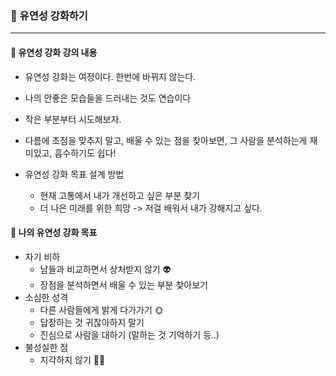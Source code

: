 ### 🔶 유연성 강화하기

---

#### 🔸 유연성 강화 강의 내용
- 유연성 강화는 여정이다. 한번에 바뀌지 않는다.
- 나의 안좋은 모습들을 드러내는 것도 연습이다
- 작은 부분부터 시도해보자.
- 다름에 초점을 맞추지 말고, 배울 수 있는 점을 찾아보면, 그 사람을 분석하는게 재미있고, 흡수하기도 쉽다!

- 유연성 강화 목표 설계 방법
  - 현재 고통에서 내가 개선하고 싶은 부분 찾기
  - 더 나은 미래를 위한 희망 -> 저걸 배워서 내가 강해지고 싶다.

#### 🔸 나의 유연성 강화 목표
- 자기 비하
  - 남들과 비교하면서 상처받지 않기 👽
  - 장점을 분석하면서 배울 수 있는 부분 찾아보기
- 소심한 성격
  - 다른 사람들에게 밝게 다가가기 🌞
  - 답장하는 것 귀찮아하지 말기
  - 진심으로 사람을 대하기 (말하는 것 기억하기 등..)
- 불성실한 점
  - 지각하지 않기 🏃‍♀️
